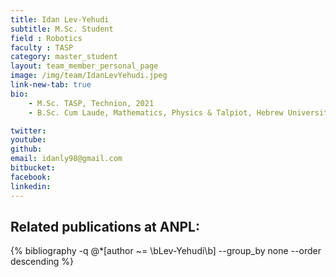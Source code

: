 ```yaml
---
title: Idan Lev-Yehudi
subtitle: M.Sc. Student
field : Robotics
faculty : TASP
category: master_student
layout: team_member_personal_page
image: /img/team/IdanLevYehudi.jpeg
link-new-tab: true
bio:
    - M.Sc. TASP, Technion, 2021
    - B.Sc. Cum Laude, Mathematics, Physics & Talpiot, Hebrew University of Jeruslam, 2019

twitter: 
youtube: 
github: 
email: idanly98@gmail.com
bitbucket: 
facebook: 
linkedin: 
---
```


## Related publications at ANPL:

{% bibliography -q @*[author ~= \bLev-Yehudi\b] --group_by none --order descending %}

